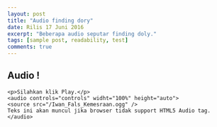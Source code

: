 ```yaml
---
layout: post
title: "Audio finding dory"
date: Rilis 17 Juni 2016
excerpt: "Beberapa audio seputar finding doly."
tags: [sample post, readability, test]
comments: true
---
```


## Audio !


	<p>Silahkan klik Play.</p>
	<audio controls="controls" widht="100%" height="auto">
	<source src="/Iwan_Fals_Kemesraan.ogg" />
	Teks ini akan muncul jika browser tidak support HTML5 Audio tag.
	</audio>
